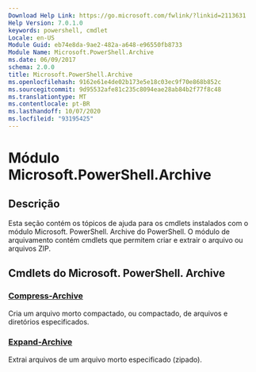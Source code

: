 ```yaml
---
Download Help Link: https://go.microsoft.com/fwlink/?linkid=2113631
Help Version: 7.0.1.0
keywords: powershell, cmdlet
Locale: en-US
Module Guid: eb74e8da-9ae2-482a-a648-e96550fb8733
Module Name: Microsoft.PowerShell.Archive
ms.date: 06/09/2017
schema: 2.0.0
title: Microsoft.PowerShell.Archive
ms.openlocfilehash: 9162e61e4de02b173e5e18c03ec9f70e868b852c
ms.sourcegitcommit: 9d95532afe81c235c8094eae28ab84b2f77f8c48
ms.translationtype: MT
ms.contentlocale: pt-BR
ms.lasthandoff: 10/07/2020
ms.locfileid: "93195425"
---
```

# Módulo Microsoft.PowerShell.Archive

## Descrição

Esta seção contém os tópicos de ajuda para os cmdlets instalados com o módulo Microsoft. PowerShell. Archive do PowerShell. O módulo de arquivamento contém cmdlets que permitem criar e extrair o arquivo ou arquivos ZIP.

## Cmdlets do Microsoft. PowerShell. Archive

### [Compress-Archive](Compress-Archive.md)
Cria um arquivo morto compactado, ou compactado, de arquivos e diretórios especificados.

### [Expand-Archive](Expand-Archive.md)
Extrai arquivos de um arquivo morto especificado (zipado).
